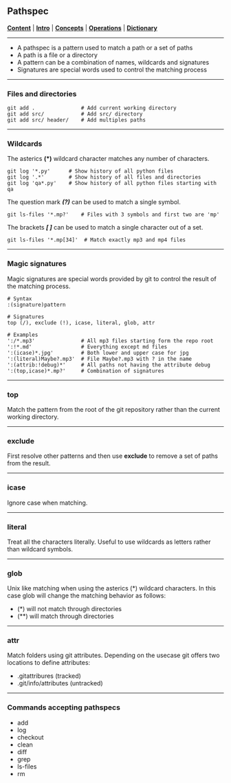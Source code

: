 ## Pathspec
[**Content**](../README.md) |
[**Intro**](../01-Introduction) |
[**Concepts**](../02-Concepts) |
[**Operations**](../03-Operations) |
[**Dictionary**](../04-Appendix/dictionary.md)
________________________________________________________________________________

- A pathspec is a pattern used to match a path or a set of paths
- A path is a file or a directory
- A pattern can be a combination of names, wildcards and signatures
- Signatures are special words used to control the matching process

-------------------------------------------------------------------------------
### Files and directories

```
git add .               # Add current working directory
git add src/            # Add src/ directory  
git add src/ header/    # Add multiples paths
```

-------------------------------------------------------------------------------
### Wildcards

The asterics **(\*)** wildcard character matches any number of characters.

```
git log '*.py'      # Show history of all python files
git log '.*'        # Show history of all files and directories
git log 'qa*.py'    # Show history of all python files starting with qa 
```

The question mark ***(?)*** can be used to match a single symbol.

```
git ls-files '*.mp?'    # Files with 3 symbols and first two are 'mp'
```

The brackets ***[ ]*** can be used to match a single character out of a set. 

```
git ls-files '*.mp[34]'  # Match exactly mp3 and mp4 files
```

-------------------------------------------------------------------------------
### Magic signatures
Magic signatures are special words provided by git to control the 
result of the matching process. 

```shell
# Syntax
:(signature)pattern

# Signatures
top (/), exclude (!), icase, literal, glob, attr
  
# Examples
':/*.mp3'               # All mp3 files starting form the repo root 
':!*.md'                # Everything except md files
':(icase)*.jpg'         # Both lower and upper case for jpg
':(literal)Maybe?.mp3'  # File Maybe?.mp3 with ? in the name
':(attrib:!debug)*'     # All paths not having the attribute debug
':(top,icase)*.mp?'     # Combination of signatures   
```

-------------------------------------------------------------------------------
### top
Match the pattern from the root of the git repository rather than the 
current working directory.

-------------------------------------------------------------------------------
### exclude
First resolve other patterns and then use **exclude** to remove a set of 
paths from the result.

-------------------------------------------------------------------------------
### icase
Ignore case when matching.

-------------------------------------------------------------------------------
### literal
Treat all the characters literally. Useful to use wildcards as letters 
rather than wildcard symbols.

-------------------------------------------------------------------------------
### glob
Unix like matching when using the asterics (*) wildcard characters. In this 
case glob will change the matching behavior as follows:

- (*) will not match through directories
- (**) will match through directories

-------------------------------------------------------------------------------
### attr
Match folders using git attributes. Depending on the usecase git offers two 
locations to define attributes:

- .gitattribures (tracked)
- .git/info/attributes (untracked)

-------------------------------------------------------------------------------
### Commands accepting pathspecs

- add
- log
- checkout
- clean
- diff
- grep
- ls-files
- rm
